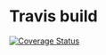 # Travis build
[![Coverage Status](https://coveralls.io/repos/gracelungu/politico/badge.svg?branch=Api)](https://coveralls.io/r/gracelungu/politico?branch=Api)

